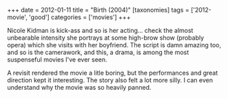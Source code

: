 +++
date = 2012-01-11
title = "Birth (2004)"
[taxonomies]
tags = ['2012-movie', 'good']
categories = ['movies']
+++

Nicole Kidman is kick-ass and so is her acting... check the almost
unbearable intensity she portrays at some high-brow show (probably
opera) which she visits with her boyfriend. The script is damn amazing
too, and so is the camerawork, and this, a drama, is among the most
suspenseful movies I've ever seen.

A revisit rendered the movie a litle boring, but the performances and
great direction kept it interesting. The story also felt a lot more
silly. I can even understand why the movie was so heavily panned.
